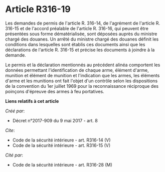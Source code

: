 # Article R316-19

Les demandes de permis de l'article R. 316-14, de l'agrément de l'article R. 316-15 et de l'accord préalable de l'article R.
316-16, qui peuvent être présentées sous forme dématérialisée, sont déposées auprès du ministre chargé des douanes. Un arrêté
du ministre chargé des douanes définit les conditions dans lesquelles sont établis ces documents ainsi que les déclarations
de l'article R. 316-15 et précise les documents à joindre à la demande. 

Le permis et la déclaration mentionnés au précédent alinéa comportent les données permettant l'identification de chaque arme,
élément d'arme, munition et élément de munition et l'indication que les armes, les éléments d'arme et les munitions ont fait
l'objet d'un contrôle selon les dispositions de la convention du 1er juillet 1969 pour la reconnaissance réciproque des
poinçons d'épreuve des armes à feu portatives.

**Liens relatifs à cet article**

_Créé par_:

  - Décret n°2017-909 du 9 mai 2017 - art. 8

_Cite_:

  - Code de la sécurité intérieure - art. R316-14 (V)
  - Code de la sécurité intérieure - art. R316-15 (V)

_Cité par_:

  - Code de la sécurité intérieure - art. R316-28 (M)
